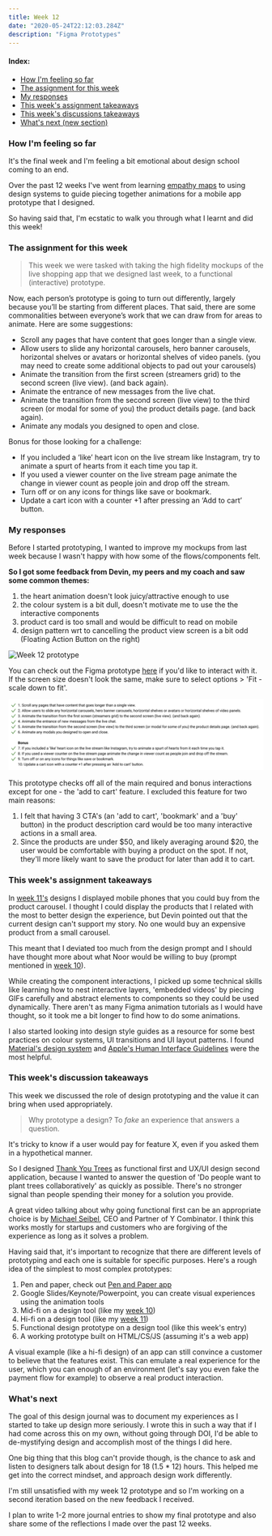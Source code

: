 ```yaml
---
title: Week 12
date: "2020-05-24T22:12:03.284Z"
description: "Figma Prototypes"
---
```


#### Index:

- [How I'm feeling so far](#howAmIfeeling)
- [The assignment for this week](#assignment)
- [My responses](#responses)
- [This week's assignment takeaways](#assignmentTakeaways)
- [This week's discussions takeaways](#discussionTakeaways)
- [What's next (new section)](#next)

### <a name="howAmIfeeling"></a> How I'm feeling so far
It's the final week and I'm feeling a bit emotional about design school coming to an end. 

Over the past 12 weeks I've went from learning [empathy maps](/week-4) to using design systems to guide piecing together animations for a mobile app prototype that I designed. 

So having said that, I'm ecstatic to walk you through what I learnt and did this week!

### <a name="assignment"></a> The assignment for this week
> This week we were tasked with taking the high fidelity mockups of the live shopping app that we designed last week, to a functional (interactive) prototype.

Now, each person’s prototype is going to turn out differently, largely because you’ll be starting from different places. That said, there are some commonalities between everyone’s work that we can draw from for areas to animate. Here are some suggestions:
- Scroll any pages that have content that goes longer than a single view.
- Allow users to slide any horizontal carousels, hero banner carousels, horizontal shelves or avatars or horizontal shelves of video panels. (you may need to create some additional objects to pad out your carousels)
- Animate the transition from the first screen (streamers grid) to the second screen (live view). (and back again).
- Animate the entrance of new messages from the live chat.
- Animate the transition from the second screen (live view) to the third screen (or modal for some of you) the product details page. (and back again).
- Animate any modals you designed to open and close. 

Bonus for those looking for a challenge:
- If you included a ‘like’ heart icon on the live stream like Instagram, try to animate a spurt of hearts from it each time you tap it.
- If you used a viewer counter on the live stream page animate the change in viewer count as people join and drop off the stream.
- Turn off or on any icons for things like save or bookmark.
- Update a cart icon with a counter +1 after pressing an ‘Add to cart’ button.

### <a name="responses"></a> My responses
Before I started prototyping, I wanted to improve my mockups from last week because I wasn't happy with how some of the flows/components felt. 

**So I got some feedback from Devin, my peers and my coach and saw some common themes:**
1. the heart animation doesn't look juicy/attractive enough to use
2. the colour system is a bit dull, doesn't motivate me to use the the interactive components
3. product card is too small and would be difficult to read on mobile
4. design pattern wrt to cancelling the product view screen is a bit odd (Floating Action Button on the right)

![Week 12 prototype](./flow.gif)

You can check out the Figma prototype [here](https://www.figma.com/proto/QjffU1w5lgBGZMyroEVKhr/Shopping-App?node-id=334%3A2&scaling=scale-down) if you'd like to interact with it. If the screen size doesn't look the same, make sure to select options > 'Fit - scale down to fit'.

![Checklist](./checklist.png)

This prototype checks off all of the main required and bonus interactions except for one - the 'add to cart' feature. I excluded this feature for two main reasons: 
1. I felt that having 3 CTA's (an 'add to cart', 'bookmark' and a 'buy' button) in the product description card would be too many interactive actions in a small area.
2. Since the products are under $50, and likely averaging around $20, the user would be comfortable with buying a product on the spot. If not, they'll more likely want to save the product for later than add it to cart.

### <a name="assignmentTakeaways"></a> This week's assignment takeaways

In [week 11's](/week-11) designs I displayed mobile phones that you could buy from the product carousel. I thought I could display the products that I related with the most to better design the experience, but Devin pointed out that the current design can't support my story. No one would buy an expensive product from a small carousel. 

This meant that I deviated too much from the design prompt and I should have thought more about what Noor would be willing to buy (prompt mentioned in [week 10](/week-10)).

While creating the component interactions, I picked up some technical skills like learning how to nest interactive layers, 'embedded videos' by piecing GIFs carefully and abstract elements to components so they could be used dynamically. There aren't as many Figma animation tutorials as I would have thought, so it took me a bit longer to find how to do some animations.

I also started looking into design style guides as a resource for some best practices on colour systems, UI transitions and UI layout patterns. I found [Material's design system](http://material.io/design/) and 
[Apple's Human Interface Guidelines](https://developer.apple.com/design/human-interface-guidelines/ios/overview/themes/) were the most helpful.

### <a name="discussionTakeaways"></a> This week's discussion takeaways

This week we discussed the role of design prototyping and the value it can bring when used appropriately. 

> Why prototype a design? To *fake* an experience that answers a question. 

It's tricky to know if a user would pay for feature X, even if you asked them in a hypothetical manner. 

So I designed [Thank You Trees](https://thankyoutrees.io) as functional first and UX/UI design second application, because I wanted to answer the question of 'Do people want to plant trees collaboratively' as quickly as possible. There's no stronger signal than people spending their money for a solution you provide. 

A great video talking about why going functional first can be an appropriate choice is by [Michael Seibel](https://www.youtube.com/watch?v=1hHMwLxN6EM), CEO and Partner of Y Combinator. I think this works mostly for startups and customers who are forgiving of the experience as long as it solves a problem.

Having said that, it's important to recognize that there are different levels of prototyping and each one is suitable for specific purposes. Here's a rough idea of the simplest to most complex prototypes: 
1. Pen and paper, check out [Pen and Paper app](https://marvelapp.com/pop/)
2. Google Slides/Keynote/Powerpoint, you can create visual experiences using the animation tools
3. Mid-fi on a design tool (like my [week 10](/week-10))
4. Hi-fi on a design tool (like my [week 11](/week-11))
5. Functional design prototype on a design tool (like this week's entry)
6. A working prototype built on HTML/CS/JS (assuming it's a web app)

A visual example (like a hi-fi design) of an app can still convince a customer to believe that the features exist. This can emulate a real experience for the user, which you can enough of an environment (let's say you even fake the payment flow for example) to observe a real product interaction.

### <a name="next"></a> What's next
The goal of this design journal was to document my experiences as I started to take up design more seriously. I wrote this in such a way that if I had come across this on my own, without going through DOI, I'd be able to de-mystifying design and accomplish most of the things I did here. 

One big thing that this blog can't provide though, is the chance to ask and listen to designers talk about design for 18 (1.5 * 12) hours. This helped me get into the correct mindset, and approach design work differently. 

I'm still unsatisfied with my week 12 prototype and so I'm working on a second iteration based on the new feedback I received. 

I plan to write 1-2 more journal entries to show my final prototype and also share some of the reflections I made over the past 12 weeks. 

